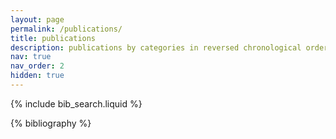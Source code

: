 ```yaml
---
layout: page
permalink: /publications/
title: publications
description: publications by categories in reversed chronological order. generated by jekyll-scholar.
nav: true
nav_order: 2
hidden: true
---
```


<!-- _pages/publications.md -->

<!-- Bibsearch Feature -->

{% include bib_search.liquid %}

<div class="publications">

{% bibliography %}

</div>
